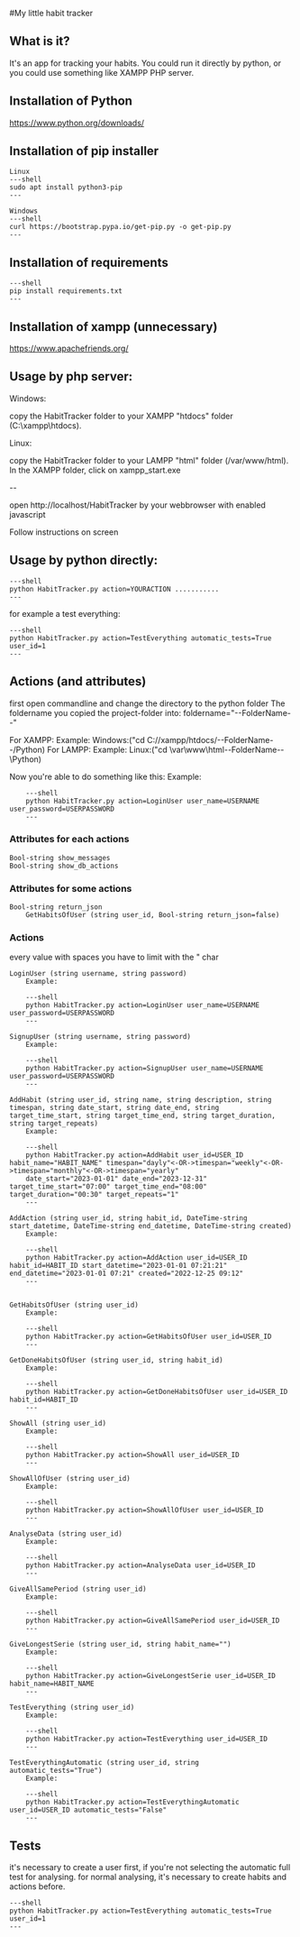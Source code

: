 #My little habit tracker

## What is it?

It's an app for tracking your habits.
You could run it directly by python, or you could use something like XAMPP PHP server.

## Installation of Python

https://www.python.org/downloads/


## Installation of pip installer
    Linux
    ---shell
    sudo apt install python3-pip
    ---

    Windows
    ---shell
    curl https://bootstrap.pypa.io/get-pip.py -o get-pip.py
    ---

## Installation of requirements

    ---shell
    pip install requirements.txt
    ---

## Installation of xampp (unnecessary)

https://www.apachefriends.org/


## Usage by php server:

Windows:

copy the HabitTracker folder to your XAMPP "htdocs" folder (C:\xampp\htdocs\).

Linux:

copy the HabitTracker folder to your LAMPP "html" folder (/var/www/html).
In the XAMPP folder, click on xampp_start.exe

--

open http://localhost/HabitTracker by your webbrowser with enabled javascript

Follow instructions on screen


## Usage by python directly:

    ---shell
    python HabitTracker.py action=YOURACTION ...........
    ---

for example a test everything:

    ---shell
    python HabitTracker.py action=TestEverything automatic_tests=True user_id=1
    ---


## Actions (and attributes)

first open commandline and change the directory to the python folder
The foldername you copied the project-folder into: 
	foldername="--FolderName--"
	
For XAMPP:
	Example:
	Windows:("cd C://xampp/htdocs/--FolderName--/Python)
For LAMPP:
	Example:
	Linux:("cd \var\www\html\--FolderName--\Python)

Now you're able to do something like this:
        Example: 
    
        ---shell
        python HabitTracker.py action=LoginUser user_name=USERNAME user_password=USERPASSWORD
        ---


### Attributes for each actions

	Bool-string show_messages
	Bool-string show_db_actions


### Attributes for some actions
    
	Bool-string return_json
        GetHabitsOfUser (string user_id, Bool-string return_json=false)


### Actions

every value with spaces you have to limit with the " char
	
    LoginUser (string username, string password)
        Example: 
    
        ---shell
        python HabitTracker.py action=LoginUser user_name=USERNAME user_password=USERPASSWORD
        ---
    
    SignupUser (string username, string password)
        Example: 
    
        ---shell
        python HabitTracker.py action=SignupUser user_name=USERNAME user_password=USERPASSWORD
        ---
    
    AddHabit (string user_id, string name, string description, string timespan, string date_start, string date_end, string target_time_start, string target_time_end, string target_duration, string target_repeats)
        Example: 
    
        ---shell
        python HabitTracker.py action=AddHabit user_id=USER_ID habit_name="HABIT_NAME" timespan="dayly"<-OR->timespan="weekly"<-OR->timespan="monthly"<-OR->timespan="yearly"
        date_start="2023-01-01" date_end="2023-12-31" target_time_start="07:00" target_time_end="08:00" target_duration="00:30" target_repeats="1"
        ---
    
    AddAction (string user_id, string habit_id, DateTime-string start_datetime, DateTime-string end_datetime, DateTime-string created)
        Example: 
    
        ---shell
        python HabitTracker.py action=AddAction user_id=USER_ID habit_id=HABIT_ID start_datetime="2023-01-01 07:21:21" end_datetime="2023-01-01 07:21" created="2022-12-25 09:12"
        ---
    
    
    GetHabitsOfUser (string user_id)
        Example: 
    
        ---shell
        python HabitTracker.py action=GetHabitsOfUser user_id=USER_ID
        ---
    
    GetDoneHabitsOfUser (string user_id, string habit_id)
        Example: 
    
        ---shell
        python HabitTracker.py action=GetDoneHabitsOfUser user_id=USER_ID habit_id=HABIT_ID
        ---
    
    ShowAll (string user_id)
        Example: 
    
        ---shell
        python HabitTracker.py action=ShowAll user_id=USER_ID
        ---
    
    ShowAllOfUser (string user_id)
        Example: 
    
        ---shell
        python HabitTracker.py action=ShowAllOfUser user_id=USER_ID
        ---
		
    AnalyseData (string user_id)
        Example: 
    
        ---shell
        python HabitTracker.py action=AnalyseData user_id=USER_ID
        ---		

    GiveAllSamePeriod (string user_id)
        Example: 
    
        ---shell
        python HabitTracker.py action=GiveAllSamePeriod user_id=USER_ID
        ---	
    
    GiveLongestSerie (string user_id, string habit_name="")
        Example: 
    
        ---shell
        python HabitTracker.py action=GiveLongestSerie user_id=USER_ID habit_name=HABIT_NAME
        ---	

    TestEverything (string user_id)
        Example: 
    
        ---shell
        python HabitTracker.py action=TestEverything user_id=USER_ID
        ---
    
    TestEverythingAutomatic (string user_id, string automatic_tests="True")
        Example: 
    
        ---shell
        python HabitTracker.py action=TestEverythingAutomatic user_id=USER_ID automatic_tests="False"
        ---

## Tests

it's necessary to create a user first, if you're not selecting the automatic full test
for analysing.
for normal analysing, it's necessary to create habits and actions before.

	---shell
	python HabitTracker.py action=TestEverything automatic_tests=True user_id=1
	---
